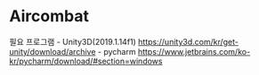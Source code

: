 # Aircombat
 필요 프로그램 
      - Unity3D(2019.1.14f1) https://unity3d.com/kr/get-unity/download/archive
      - pycharm https://www.jetbrains.com/ko-kr/pycharm/download/#section=windows
      
